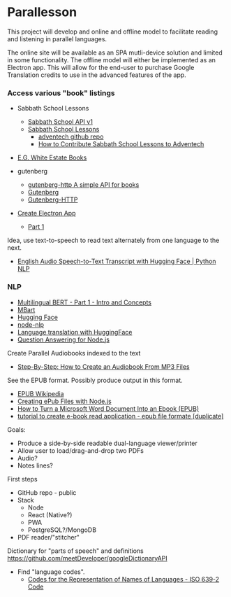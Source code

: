 # Parallesson

This project will develop and online and offline model to facilitate reading and listening in parallel languages.

The online site will be available as an SPA mutli-device solution and limited in some functionality. The offline model will either be implemented as an Electron app. This will allow for the end-user to purchase Google Translation credits to use in the advanced features of the app.

### Access various "book" listings

- Sabbath School Lessons
  - [Sabbath School API v1](https://adventech-sabbath-school.api-docs.io/v1/getting-started/introduction)
  - [Sabbath School Lessons](https://sabbath-school.adventech.io/language/)
    - [adventech github repo](https://github.com/Adventech)
    - [How to Contribute Sabbath School Lessons to Adventech
](https://medium.com/@imasaru/how-to-contribute-sabbath-school-lessons-to-adventech-6818aaca56c7)
- [E.G. White Estate Books](https://m.egwwritings.org/languages)
- gutenberg
  - [gutenberg-http A simple API for books](https://justamouse.com/gutenberg-http/)
  - [Gutenberg](https://github.com/c-w/gutenberg/)
  - [Gutenberg-HTTP](https://github.com/c-w/gutenberg-http/)

- [Create Electron App](https://www.leveluptutorials.com/tutorials/level-1-electron)
  - [Part 1](https://www.youtube.com/watch?v=GwxSkNkP67o)


Idea, use text-to-speech to read text alternately from one language to the next.

- [English Audio Speech-to-Text Transcript with Hugging Face | Python NLP](https://www.youtube.com/watch?v=dJAoK5zK36M)

### NLP

- [Multilingual BERT - Part 1 - Intro and Concepts](https://www.youtube.com/watch?v=rpuAZ8Ja0KE)
- [MBart](https://www.youtube.com/watch?v=oO7k5lH8Oe8)
- [Hugging Face](https://github.com/huggingface)
- [node-nlp](https://www.npmjs.com/package/node-nlp)
- [Language translation with HuggingFace](https://www.youtube.com/watch?v=fxZtz0LPJLE)
- [Question Answering for Node.js](https://github.com/huggingface/node-question-answering)

Create Parallel Audiobooks indexed to the text

- [Step-By-Step: How to Create an Audiobook From MP3 Files](https://naturallyvoice.com/step-by-step-how-to-create-an-audiobook-from-mp3-files/)

See the EPUB format. Possibly produce output in this format.

- [EPUB Wikipedia](https://en.wikipedia.org/wiki/EPUB#:~:text=EPUB%20is%20an%20e%2Dbook,smartphones%2C%20tablets%2C%20and%20computers.)
- [Creating ePub Files with Node.js](https://thecodebarbarian.com/creating-epub-files-with-node-js.html)
- [How to Turn a Microsoft Word Document Into an Ebook (EPUB)](https://www.janefriedman.com/word-epub/)
- [tutorial to create e-book read application - epub file formate [duplicate]](https://stackoverflow.com/questions/3193294/tutorial-to-create-e-book-read-application-epub-file-formate)

Goals:

- Produce a side-by-side readable dual-language viewer/printer
- Allow user to load/drag-and-drop two PDFs
- Audio?
- Notes lines?

First steps
- GitHub repo - public
- Stack
  - Node
  - React (Native?)
  - PWA
  - PostgreSQL?/MongoDB
- PDF reader/"stitcher"

Dictionary for "parts of speech" and definitions
https://github.com/meetDeveloper/googleDictionaryAPI
- Find "language codes".
  - [Codes for the Representation of Names of Languages - ISO 639-2 Code](https://www.loc.gov/standards/iso639-2/php/code_list.php)
